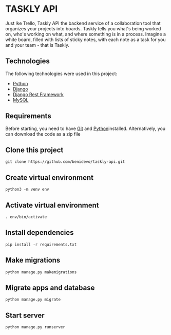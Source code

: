 # TASKLY API

Just lke Trello, Taskly API the backend service of a collaboration tool that organizes your projects into boards. Taskly tells you what's being worked on, who's working on what, and where something is in a process. Imagine a white board, filled with lists of sticky notes, with each note as a task for you and your team - that is Taskly.

## Technologies 

The following technologies were used in this project:

- [Python](https://www.python.org/)
- [Django](https://www.djangoproject.comg)
- [Django Rest Framework](https://www.django-rest-framework.org/)
- [MySQL](https://www.mysql.com)

## Requirements

Before starting, you need to have [Git](https://git-scm.com) and [Python](https://www.python.org/)installed. Alternatively, you can download the code as a zip file

## Clone this project

    git clone https://github.com/benidevo/taskly-api.git

## Create virtual environment

    python3 -m venv env

## Activate virtual environment

    . env/bin/activate

## Install dependencies

    pip install -r requirements.txt

## Make migrations

    python manage.py makemigrations

## Migrate apps and database

    python manage.py migrate

## Start server

    python manage.py runserver
